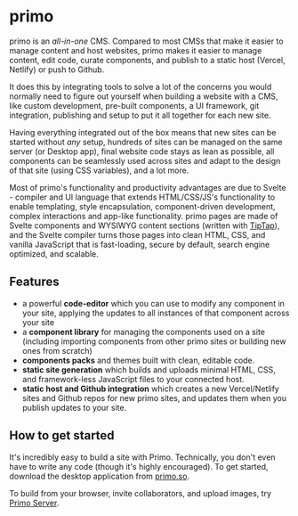 # primo

primo is an *all-in-one* CMS. Compared to most CMSs that make it easier to manage content and host websites, primo makes it easier to manage content, edit code, curate components, and publish to a static host (Vercel, Netlify) or push to Github. 

It does this by integrating tools to solve a lot of the concerns you would normally need to figure out yourself when building a website with a CMS, like custom development, pre-built components, a UI framework, git integration, publishing and setup to put it all together for each new site. 

Having everything integrated out of the box means that new sites can be started without *any* setup, hundreds of sites can be managed on the same server (or Desktop app), final website code stays as lean as possible, all components can be seamlessly used across sites and adapt to the design of that site (using CSS variables), and a lot more. 

Most of primo's functionality and productivity advantages are due to Svelte - compiler and UI language that extends HTML/CSS/JS's functionality to enable templating, style encapsulation, component-driven development, complex interactions and app-like functionality. primo pages are made of Svelte components and WYSIWYG content sections (written with [TipTap](https://tiptap.dev/)), and the Svelte compiler turns those pages into clean HTML, CSS, and vanilla JavaScript that is fast-loading, secure by default, search engine optimized, and scalable. 

## Features
- a powerful **code-editor** which you can use to modify any component in your site, applying the updates to all instances of that component across your site
- a **component library** for managing the  components used on a site (including importing components from other primo sites or building new ones from scratch)
- **components packs** and themes built with clean, editable code. 
- **static site generation** which builds and uploads minimal HTML, CSS, and framework-less JavaScript files to your connected host. 
- **static host and Github integration** which creates a new Vercel/Netlify sites and Github repos for new primo sites, and updates them when you publish updates to your site. 

## How to get started
It's incredibly easy to build a site with Primo. Technically, you don't even have to write any code (though it's highly encouraged). To get started, download the desktop application from [primo.so](https://primo.so).

To build from your browser, invite collaborators, and upload images, try [Primo Server](https://github.com/primo-af/primo/tree/master/server).
